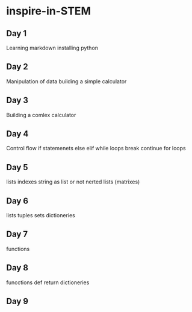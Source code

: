 # inspire-in-STEM
## Day 1
Learning markdown
installing python
## Day 2
Manipulation of data
building a simple calculator
## Day 3
Building a comlex calculator
## Day 4
Control flow
if statemenets
else elif
while loops
break continue
for loops
## Day 5
lists
  indexes
  string as list or not
  nerted lists (matrixes)
## Day 6
lists
tuples
sets
dictioneries

## Day 7
functions
## Day 8
funcctions def
 return
 dictioneries
 ## Day 9
